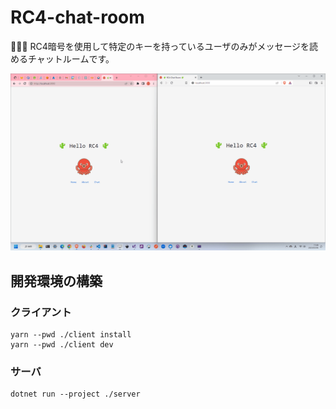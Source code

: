 # RC4-chat-room

🌵🌵🌵 RC4暗号を使用して特定のキーを持っているユーザのみがメッセージを読めるチャットルームです。  

![成果物](./docs/img/fruit.gif)  

## 開発環境の構築

### クライアント

```shell
yarn --pwd ./client install
yarn --pwd ./client dev
```

### サーバ

```shell
dotnet run --project ./server
```
